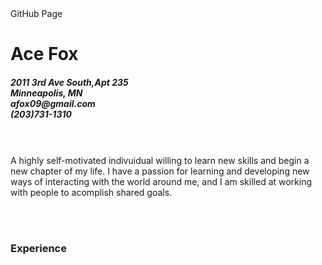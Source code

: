 <!DOCTYPE html>
<html>
<head>
GitHub Page
<link rel= "stylesheet" href="style.css"/>
</Head>
<body>
<h1> Ace Fox </h1>
<h5>2011 3rd Ave South,Apt 235
<br>Minneapolis, MN 
<br>
afox09@gmail.com <br>
(203)731-1310</h5>
<br>
<br>
<p1>A highly self-motivated indivuidual willing to learn new skills and begin a new chapter of my life.
I have a passion for learning and developing new ways of interacting with the world around me, and I am skilled at working with people to acomplish shared goals. </p>
  <br>
  <br>
  <h3>
    Experience
  </h3>
  

</body>
</html>
